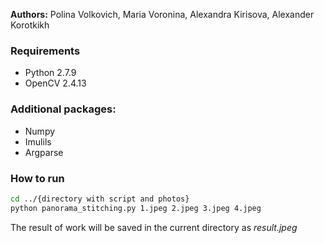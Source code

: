 **Authors:** Polina Volkovich, Maria Voronina, Alexandra Kirisova, Alexander Korotkikh

### Requirements
- Python 2.7.9
- OpenCV 2.4.13

### Additional packages:
- Numpy
- Imulils
- Argparse

### How to run
```sh
cd ../{directory with script and photos}
python panorama_stitching.py 1.jpeg 2.jpeg 3.jpeg 4.jpeg
```
The result of work will be saved in the current directory as *result.jpeg*
